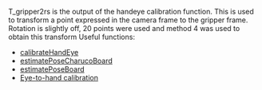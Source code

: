 T_gripper2rs is the output of the handeye calibration function. This is used to transform a point expressed in
the camera frame to the gripper frame. Rotation is slightly off, 20 points were used and method 4 was used to obtain
this transform
Useful functions:
- [calibrateHandEye](https://docs.opencv.org/4.x/d9/d0c/group__calib3d.html#gaebfc1c9f7434196a374c382abf43439b)
- [estimatePoseCharucoBoard](https://docs.opencv.org/4.x/d9/d6a/group__aruco.html#ga21b51b9e8c6422a4bac27e48fa0a150b)
- [estimatePoseBoard](https://docs.opencv.org/3.4/d9/d6a/group__aruco.html#gabb2578b9e18b13913b1d3e0ab1b554f9)
- [Eye-to-hand calibration](https://forum.opencv.org/t/eye-to-hand-calibration/5690/1)